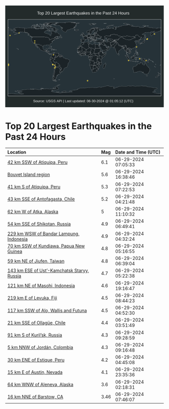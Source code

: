 ![Map](./map.png)

# Top 20 Largest Earthquakes in the Past 24 Hours

| Location | Mag | Date and Time (UTC) |
|:---|:---|:---|
| [42 km SSW of Atiquipa, Peru](https://earthquake.usgs.gov/earthquakes/eventpage/us6000n948) | 6.1 | 06-29-2024 07:05:33 |
| [Bouvet Island region](https://earthquake.usgs.gov/earthquakes/eventpage/us6000n96v) | 5.6 | 06-29-2024 16:38:46 |
| [41 km S of Atiquipa, Peru](https://earthquake.usgs.gov/earthquakes/eventpage/us6000n94d) | 5.3 | 06-29-2024 07:22:53 |
| [43 km SSE of Antofagasta, Chile](https://earthquake.usgs.gov/earthquakes/eventpage/us6000n933) | 5.2 | 06-29-2024 04:21:48 |
| [62 km W of Atka, Alaska](https://earthquake.usgs.gov/earthquakes/eventpage/us6000n95k) | 5 | 06-29-2024 11:10:32 |
| [54 km SSE of Shikotan, Russia](https://earthquake.usgs.gov/earthquakes/eventpage/us6000n943) | 4.9 | 06-29-2024 06:49:41 |
| [229 km WSW of Bandar Lampung, Indonesia](https://earthquake.usgs.gov/earthquakes/eventpage/us6000n93a) | 4.9 | 06-29-2024 04:32:24 |
| [70 km SSW of Kundiawa, Papua New Guinea](https://earthquake.usgs.gov/earthquakes/eventpage/us6000n93j) | 4.8 | 06-29-2024 05:16:55 |
| [59 km NE of Jiufen, Taiwan](https://earthquake.usgs.gov/earthquakes/eventpage/us6000n941) | 4.8 | 06-29-2024 06:39:04 |
| [143 km ESE of Ust’-Kamchatsk Staryy, Russia](https://earthquake.usgs.gov/earthquakes/eventpage/us6000n93l) | 4.7 | 06-29-2024 05:22:38 |
| [121 km NE of Masohi, Indonesia](https://earthquake.usgs.gov/earthquakes/eventpage/us6000n97v) | 4.6 | 06-29-2024 19:16:47 |
| [219 km E of Levuka, Fiji](https://earthquake.usgs.gov/earthquakes/eventpage/us6000n94x) | 4.5 | 06-29-2024 08:44:23 |
| [117 km SSW of Alo, Wallis and Futuna](https://earthquake.usgs.gov/earthquakes/eventpage/us6000n93d) | 4.5 | 06-29-2024 04:52:30 |
| [21 km SSE of Ollagüe, Chile](https://earthquake.usgs.gov/earthquakes/eventpage/us6000n92z) | 4.4 | 06-29-2024 03:51:49 |
| [91 km S of Kuril’sk, Russia](https://earthquake.usgs.gov/earthquakes/eventpage/us6000n959) | 4.3 | 06-29-2024 09:28:59 |
| [5 km NNW of Jordán, Colombia](https://earthquake.usgs.gov/earthquakes/eventpage/us6000n957) | 4.3 | 06-29-2024 09:16:48 |
| [30 km ENE of Estique, Peru](https://earthquake.usgs.gov/earthquakes/eventpage/us6000n93u) | 4.2 | 06-29-2024 04:45:08 |
| [15 km E of Austin, Nevada](https://earthquake.usgs.gov/earthquakes/eventpage/nn00880126) | 4.1 | 06-29-2024 23:35:36 |
| [64 km WNW of Aleneva, Alaska](https://earthquake.usgs.gov/earthquakes/eventpage/ak0248bdklut) | 3.6 | 06-29-2024 02:18:31 |
| [16 km NNE of Barstow, CA](https://earthquake.usgs.gov/earthquakes/eventpage/ci40813512) | 3.46 | 06-29-2024 07:46:07 |
